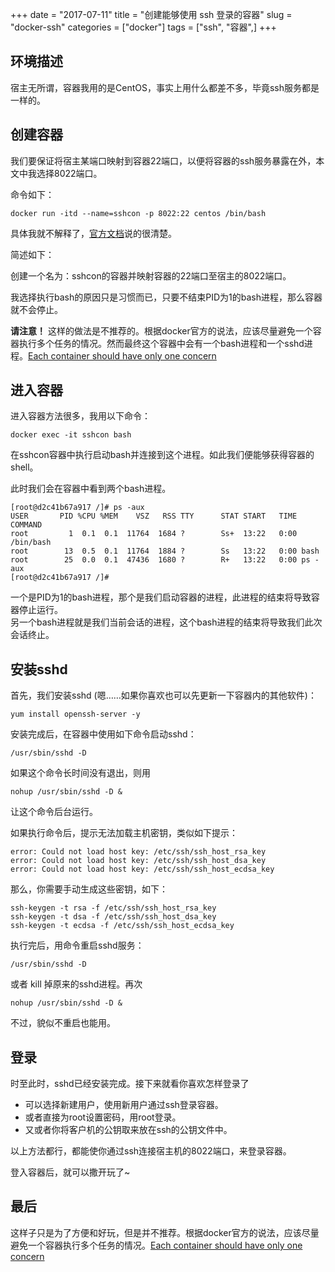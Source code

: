 +++
date = "2017-07-11"
title = "创建能够使用 ssh 登录的容器"
slug = "docker-ssh"
categories = ["docker"]
tags = ["ssh", "容器",]
+++

## 环境描述

宿主无所谓，容器我用的是CentOS，事实上用什么都差不多，毕竟ssh服务都是一样的。

## 创建容器

我们要保证将宿主某端口映射到容器22端口，以便将容器的ssh服务暴露在外，本文中我选择8022端口。

命令如下：

```
docker run -itd --name=sshcon -p 8022:22 centos /bin/bash
```

具体我就不解释了，[官方文档](https://docs.docker.com/engine/reference/run/)说的很清楚。

简述如下：

创建一个名为：sshcon的容器并映射容器的22端口至宿主的8022端口。

我选择执行bash的原因只是习惯而已，只要不结束PID为1的bash进程，那么容器就不会停止。

**请注意！** 这样的做法是不推荐的。根据docker官方的说法，应该尽量避免一个容器执行多个任务的情况。然而最终这个容器中会有一个bash进程和一个sshd进程。[Each container should have only one concern](https://docs.docker.com/engine/userguide/eng-image/dockerfile_best-practices/#each-container-should-have-only-one-concern)

## 进入容器

进入容器方法很多，我用以下命令：

```
docker exec -it sshcon bash
```

在sshcon容器中执行启动bash并连接到这个进程。如此我们便能够获得容器的shell。

此时我们会在容器中看到两个bash进程。 

```
[root@d2c41b67a917 /]# ps -aux
USER       PID %CPU %MEM    VSZ   RSS TTY      STAT START   TIME COMMAND
root         1  0.1  0.1  11764  1684 ?        Ss+  13:22   0:00 /bin/bash
root        13  0.5  0.1  11764  1884 ?        Ss   13:22   0:00 bash
root        25  0.0  0.1  47436  1680 ?        R+   13:22   0:00 ps -aux
[root@d2c41b67a917 /]#
```

一个是PID为1的bash进程，那个是我们启动容器的进程，此进程的结束将导致容器停止运行。  
另一个bash进程就是我们当前会话的进程，这个bash进程的结束将导致我们此次会话终止。  

## 安装sshd

首先，我们安装sshd (嗯……如果你喜欢也可以先更新一下容器内的其他软件)： 

```
yum install openssh-server -y
```

安装完成后，在容器中使用如下命令启动sshd：

```
/usr/sbin/sshd -D
```
如果这个命令长时间没有退出，则用
```
nohup /usr/sbin/sshd -D &
```
让这个命令后台运行。

如果执行命令后，提示无法加载主机密钥，类似如下提示：

```
error: Could not load host key: /etc/ssh/ssh_host_rsa_key
error: Could not load host key: /etc/ssh/ssh_host_dsa_key
error: Could not load host key: /etc/ssh/ssh_host_ecdsa_key
```

那么，你需要手动生成这些密钥，如下：

```
ssh-keygen -t rsa -f /etc/ssh/ssh_host_rsa_key
ssh-keygen -t dsa -f /etc/ssh/ssh_host_dsa_key
ssh-keygen -t ecdsa -f /etc/ssh/ssh_host_ecdsa_key 
```

执行完后，用命令重启sshd服务：

```
/usr/sbin/sshd -D
```
或者 kill 掉原来的sshd进程。再次
```
nohup /usr/sbin/sshd -D &
```

不过，貌似不重启也能用。

## 登录

时至此时，sshd已经安装完成。接下来就看你喜欢怎样登录了

- 可以选择新建用户，使用新用户通过ssh登录容器。
- 或者直接为root设置密码，用root登录。
- 又或者你将客户机的公钥取来放在ssh的公钥文件中。

以上方法都行，都能使你通过ssh连接宿主机的8022端口，来登录容器。

登入容器后，就可以撒开玩了~

## 最后

这样子只是为了方便和好玩，但是并不推荐。根据docker官方的说法，应该尽量避免一个容器执行多个任务的情况。[Each container should have only one concern](https://docs.docker.com/engine/userguide/eng-image/dockerfile_best-practices/#each-container-should-have-only-one-concern)



